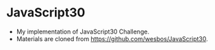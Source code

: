 # JavaScript30
- My implementation of JavaScript30 Challenge.
- Materials are cloned from https://github.com/wesbos/JavaScript30.
